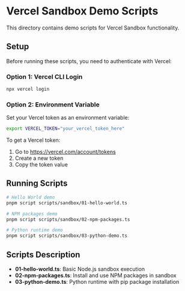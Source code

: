 # Vercel Sandbox Demo Scripts

This directory contains demo scripts for Vercel Sandbox functionality.

## Setup

Before running these scripts, you need to authenticate with Vercel:

### Option 1: Vercel CLI Login
```bash
npx vercel login
```

### Option 2: Environment Variable
Set your Vercel token as an environment variable:
```bash
export VERCEL_TOKEN="your_vercel_token_here"
```

To get a Vercel token:
1. Go to https://vercel.com/account/tokens
2. Create a new token
3. Copy the token value

## Running Scripts

```bash
# Hello World demo
pnpm script scripts/sandbox/01-hello-world.ts

# NPM packages demo
pnpm script scripts/sandbox/02-npm-packages.ts

# Python runtime demo
pnpm script scripts/sandbox/03-python-demo.ts
```

## Scripts Description

- **01-hello-world.ts**: Basic Node.js sandbox execution
- **02-npm-packages.ts**: Install and use NPM packages in sandbox
- **03-python-demo.ts**: Python runtime with pip package installation